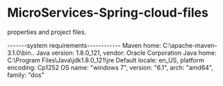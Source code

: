 # MicroServices-Spring-cloud-files
properties and project files.

-------system requirements------------
Maven home: C:\apache-maven-3.1.0\bin\..
Java version: 1.8.0_121, vendor: Oracle Corporation
Java home: C:\Program Files\Java\jdk1.8.0_121\jre
Default locale: en_US, platform encoding: Cp1252
OS name: "windows 7", version: "6.1", arch: "amd64", family: "dos"
